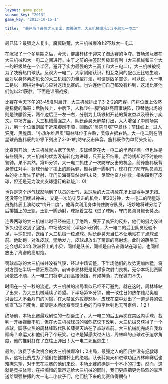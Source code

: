 ```yaml
---
layout: game_post
season_key: "2013"
game_key: "2013-10-15-1"

title:  "最已阵？最强之人复出，魔翼破荒，大三机械爆冷1:2不敌大一电二"
---
```


最已阵？最强之人复出，魔翼破荒，大三机械爆冷1:2不敌大一电二

在沉寂了一个多星期之后，今天，健雄杯终于迎来了淘汰赛的争夺。首场淘汰赛在大三机械和大一电二之间进行。由于之前的抽签形势极其有利（大三机械和三个大一的班级处在一个半区，避开了实力最强的大三高工和大三电二），大三机械被视为了决赛热门球队。反观大一电二，大家刚刚认识，相互之间的配合还比较生疏，面对以身体素质见长的大三机械的力量型打法，可谓是凶多吉少。可以说，大一电二是以一颗拼对手的心应对这场比赛的。也许连他们自己都没有料到，这场比赛他们能以2:1获胜。下面是详细战报。

比赛在今天下午的3:45准时展开，大三机械排出了3-2-2的阵容。门将位置上依然是稳健的海哥：后防线上，中后卫，人称”赵一脚“的赵亮因事缺阵，顶替他出场的则是铁腰徐元，两个边后卫一左一右，分别为上场铁树开花的黄友益以及班长丁奕文。中场方面，大三机械最强之人、队长薛昊天解禁付出，大大增强了中前场实力，另一个位置则属于近来脚风不顺，回撤的“吴院马塔”李昱林；前锋线上，过人狂魔、黑旋风、“小热尔维尼奥”周林峰位于左路，吴傲占据右路。大一电二则在明星球员施祎辰的带领下列出了3-3-1的防守反击阵容，施祎辰作为单箭头突前。

比赛刚开始，大三机械就占据了优势，皮球经常在大一电二的半场徘徊。但也许是有些慢热，大三机械的优势没有转化为进球，只开花不结果，后防线却时不时敲响警钟。果不其然，第15分钟，大一电二抓住了一次防守反击的机会，前锋施祎辰背身倚住对手，将球分给了插上的颜兵健，颜兵健一脚射门，球打在了防守队员黄友益的身上发生了折射，守门员海哥显然始料未及，尽管他奋力扑救，指尖蹭到了皮球，但还是无力改变皮球运行的轨迹,1：0!

也许是这个运气球影响到了队员的士气，丢球后的大三机械在场上显得手足无措。还没等他们缓过神来， 又是一次防守反击的机会，第20分钟，大一电二的明星球员施祎辰上演助攻“梅开二度”，他再次利用身体倚住防守队员，巧妙地将球分给了后排插上的王凯，王凯一脚劲射，球擦着立柱飞进了球网，守门员海哥鞭长莫及。

连丢两球的大三机械此时已经被逼上了绝路，展开了疯狂的反扑，他们的努力没过多久也便收到了回报。中场结束前（半场25分钟），大一电二的后卫队员经验不足，手球犯规，送给了大三机械一粒点球。队长薛昊天当仁不让地站在了点球点前。他助跑，对准皮球，猛地发力，皮球却放出了离谱的高射炮。此时的薛昊天一定会想起04年欧洲杯上的小贝，同样是队长，同样是自告奋勇站在球前，也同样放出了离谱的高射炮。

罚球点球的大三机械并没有气馁，经过中场调整，下半场他们的攻势更加凶猛，将对方围在半场一番狂轰滥炸。前锋李昱林更是觅得多次射门良机，无奈本场比赛脚风依然不顺，大一电二门将李世钊高接低挡，有如神助，力保城门不失。

时间在一分一秒的流逝，大三机械的出局看似已经不可避免，就在这时，周林峰站了出来，为大三机械延续了希望。下半场第18分钟，他一改往日如热尔维尼奥般只会过人不会射门的习惯，在大禁区外拔脚怒射，皮球在空中划出了一道诡异的弧线直飞球门死角，即使是本场比赛表现出色的门将李世钊也无可奈何，1:2！

终场前，本场比赛最戏剧性的一刻诞生了。大一电二的后卫再次在禁区内手球，裁判一开始视而不见，但在大三机械球员的强烈抗议下改判，大三机械又获得了一个点球，脚感火热的周林峰取代队长薛昊天站在了点球点前。大三机械能完成自我救赎吗？命运又和他们开了个玩笑。也许是脚感太过火热，周林峰的点球过于追求角度，他的推射打在了立柱上弹出！大一电二死里逃生！

最终，浪费了多次机会的大三机械爆冷1；2出局，最强之人的回归并没有拯救球队，这场比赛成为了他们在健雄杯上的绝唱。队长薛昊天和进球功臣周林峰赛后也难掩失望，对于志在决赛的他们来说，本场比赛的确是一个不小的打击。然而，这就是竞技体育，在把惋惜的掌声送给大三机械的同时，我们更应把更为热烈的掌声送给顽强拼搏的大一电二小伙子们，他们接下来的比赛值得期待！